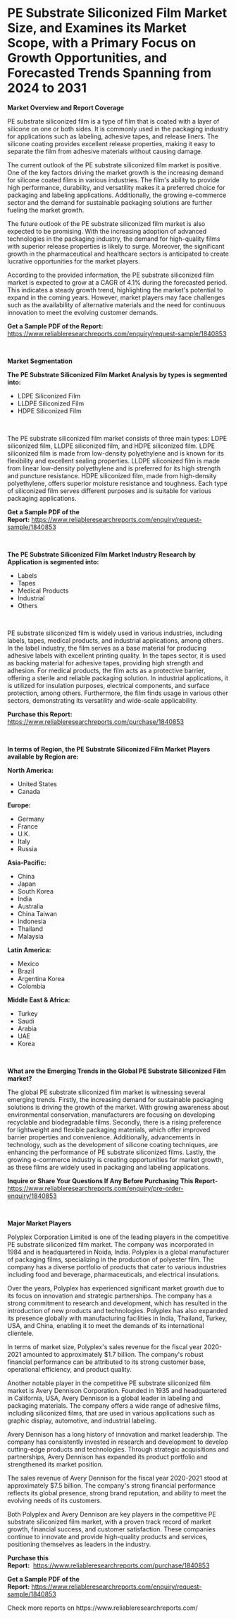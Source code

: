 <p><h1>PE Substrate Siliconized Film Market Size, and Examines its Market Scope, with a Primary Focus on Growth Opportunities, and Forecasted Trends Spanning from 2024 to 2031</h1></p><p><strong>Market Overview and Report Coverage</strong></p>
<p><p>PE substrate siliconized film is a type of film that is coated with a layer of silicone on one or both sides. It is commonly used in the packaging industry for applications such as labeling, adhesive tapes, and release liners. The silicone coating provides excellent release properties, making it easy to separate the film from adhesive materials without causing damage.</p><p>The current outlook of the PE substrate siliconized film market is positive. One of the key factors driving the market growth is the increasing demand for silicone coated films in various industries. The film's ability to provide high performance, durability, and versatility makes it a preferred choice for packaging and labeling applications. Additionally, the growing e-commerce sector and the demand for sustainable packaging solutions are further fueling the market growth.</p><p>The future outlook of the PE substrate siliconized film market is also expected to be promising. With the increasing adoption of advanced technologies in the packaging industry, the demand for high-quality films with superior release properties is likely to surge. Moreover, the significant growth in the pharmaceutical and healthcare sectors is anticipated to create lucrative opportunities for the market players.</p><p>According to the provided information, the PE substrate siliconized film market is expected to grow at a CAGR of 4.1% during the forecasted period. This indicates a steady growth trend, highlighting the market's potential to expand in the coming years. However, market players may face challenges such as the availability of alternative materials and the need for continuous innovation to meet the evolving customer demands.</p></p>
<p><strong>Get a Sample PDF of the Report:</strong> <a href="https://www.reliableresearchreports.com/enquiry/request-sample/1840853">https://www.reliableresearchreports.com/enquiry/request-sample/1840853</a></p>
<p>&nbsp;</p>
<p><strong>Market Segmentation</strong></p>
<p><strong>The PE Substrate Siliconized Film Market Analysis by types is segmented into:</strong></p>
<p><ul><li>LDPE Siliconized Film</li><li>LLDPE Siliconized Film</li><li>HDPE Siliconized Film</li></ul></p>
<p>&nbsp;</p>
<p><p>The PE substrate siliconized film market consists of three main types: LDPE siliconized film, LLDPE siliconized film, and HDPE siliconized film. LDPE siliconized film is made from low-density polyethylene and is known for its flexibility and excellent sealing properties. LLDPE siliconized film is made from linear low-density polyethylene and is preferred for its high strength and puncture resistance. HDPE siliconized film, made from high-density polyethylene, offers superior moisture resistance and toughness. Each type of siliconized film serves different purposes and is suitable for various packaging applications.</p></p>
<p><strong>Get a Sample PDF of the Report:</strong>&nbsp;<a href="https://www.reliableresearchreports.com/enquiry/request-sample/1840853">https://www.reliableresearchreports.com/enquiry/request-sample/1840853</a></p>
<p>&nbsp;</p>
<p><strong>The PE Substrate Siliconized Film Market Industry Research by Application is segmented into:</strong></p>
<p><ul><li>Labels</li><li>Tapes</li><li>Medical Products</li><li>Industrial</li><li>Others</li></ul></p>
<p>&nbsp;</p>
<p><p>PE substrate siliconized film is widely used in various industries, including labels, tapes, medical products, and industrial applications, among others. In the label industry, the film serves as a base material for producing adhesive labels with excellent printing quality. In the tapes sector, it is used as backing material for adhesive tapes, providing high strength and adhesion. For medical products, the film acts as a protective barrier, offering a sterile and reliable packaging solution. In industrial applications, it is utilized for insulation purposes, electrical components, and surface protection, among others. Furthermore, the film finds usage in various other sectors, demonstrating its versatility and wide-scale applicability.</p></p>
<p><strong>Purchase this Report:</strong>&nbsp; <a href="https://www.reliableresearchreports.com/purchase/1840853">https://www.reliableresearchreports.com/purchase/1840853</a></p>
<p>&nbsp;</p>
<p><strong>In terms of Region, the PE Substrate Siliconized Film Market Players available by Region are:</strong></p>
<p>
    <p> <strong> North America: </strong>
        <ul>
            <li>United States</li>
            <li>Canada</li>
        </ul>
        </p> 
    <p> <strong> Europe: </strong>
        <ul>
            <li>Germany</li>
            <li>France</li>
            <li>U.K.</li>
            <li>Italy</li>
            <li>Russia</li>
        </ul>
        </p> 
    <p> <strong> Asia-Pacific: </strong>
        <ul>
            <li>China</li>
            <li>Japan</li>
            <li>South Korea</li>
            <li>India</li>
            <li>Australia</li>
            <li>China Taiwan</li>
            <li>Indonesia</li>
            <li>Thailand</li>
            <li>Malaysia</li>
        </ul>
        </p> 
    <p> <strong> Latin America: </strong>
        <ul>
            <li>Mexico</li>
            <li>Brazil</li>
            <li>Argentina Korea</li>
            <li>Colombia</li>
        </ul>
        </p> 
    <p> <strong> Middle East & Africa: </strong>
        <ul>
            <li>Turkey</li>
            <li>Saudi</li>
            <li>Arabia</li>
            <li>UAE</li>
            <li>Korea</li>
        </ul>
    </p>
    </p>
<p>&nbsp;</p>
<p><strong>What are the Emerging Trends in the Global PE Substrate Siliconized Film market?</strong></p>
<p><p>The global PE substrate siliconized film market is witnessing several emerging trends. Firstly, the increasing demand for sustainable packaging solutions is driving the growth of the market. With growing awareness about environmental conservation, manufacturers are focusing on developing recyclable and biodegradable films. Secondly, there is a rising preference for lightweight and flexible packaging materials, which offer improved barrier properties and convenience. Additionally, advancements in technology, such as the development of silicone coating techniques, are enhancing the performance of PE substrate siliconized films. Lastly, the growing e-commerce industry is creating opportunities for market growth, as these films are widely used in packaging and labeling applications.</p></p>
<p><strong>Inquire or Share Your Questions If Any Before Purchasing This Report</strong>- <a href="https://www.reliableresearchreports.com/enquiry/pre-order-enquiry/1840853">https://www.reliableresearchreports.com/enquiry/pre-order-enquiry/1840853</a></p>
<p>&nbsp;</p>
<p><strong>Major Market Players</strong></p>
<p><p>Polyplex Corporation Limited is one of the leading players in the competitive PE substrate siliconized film market. The company was incorporated in 1984 and is headquartered in Noida, India. Polyplex is a global manufacturer of packaging films, specializing in the production of polyester film. The company has a diverse portfolio of products that cater to various industries including food and beverage, pharmaceuticals, and electrical insulations.</p><p>Over the years, Polyplex has experienced significant market growth due to its focus on innovation and strategic partnerships. The company has a strong commitment to research and development, which has resulted in the introduction of new products and technologies. Polyplex has also expanded its presence globally with manufacturing facilities in India, Thailand, Turkey, USA, and China, enabling it to meet the demands of its international clientele.</p><p>In terms of market size, Polyplex's sales revenue for the fiscal year 2020-2021 amounted to approximately $1.7 billion. The company's robust financial performance can be attributed to its strong customer base, operational efficiency, and product quality.</p><p>Another notable player in the competitive PE substrate siliconized film market is Avery Dennison Corporation. Founded in 1935 and headquartered in California, USA, Avery Dennison is a global leader in labeling and packaging materials. The company offers a wide range of adhesive films, including siliconized films, that are used in various applications such as graphic display, automotive, and industrial labeling.</p><p>Avery Dennison has a long history of innovation and market leadership. The company has consistently invested in research and development to develop cutting-edge products and technologies. Through strategic acquisitions and partnerships, Avery Dennison has expanded its product portfolio and strengthened its market position.</p><p>The sales revenue of Avery Dennison for the fiscal year 2020-2021 stood at approximately $7.5 billion. The company's strong financial performance reflects its global presence, strong brand reputation, and ability to meet the evolving needs of its customers.</p><p>Both Polyplex and Avery Dennison are key players in the competitive PE substrate siliconized film market, with a proven track record of market growth, financial success, and customer satisfaction. These companies continue to innovate and provide high-quality products and services, positioning themselves as leaders in the industry.</p></p>
<p><strong>Purchase this Report:</strong>&nbsp;&nbsp;<a href="https://www.reliableresearchreports.com/purchase/1840853">https://www.reliableresearchreports.com/purchase/1840853</a></p>
<p></p>
<p><strong>Get a Sample PDF of the Report:</strong>&nbsp;<a href="https://www.reliableresearchreports.com/enquiry/request-sample/1840853">https://www.reliableresearchreports.com/enquiry/request-sample/1840853</a></p>
<p>Check more reports on https://www.reliableresearchreports.com/</p>